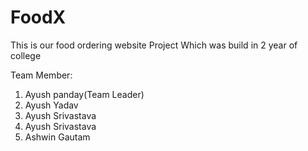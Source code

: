 # FoodX
This is our food ordering website Project Which was build in 2 year of college
<br>

Team Member:
1. Ayush panday(Team Leader)
2. Ayush Yadav
3. Ayush Srivastava
4. Ayush Srivastava
5. Ashwin Gautam